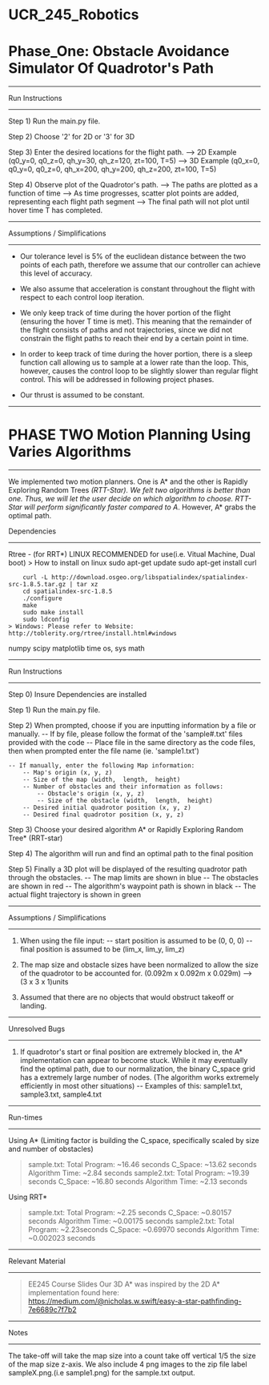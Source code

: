 # UCR_245_Robotics

# Phase_One: Obstacle Avoidance Simulator Of Quadrotor's Path 
******************************************************

Run Instructions
******************************************************
Step 1) Run the main.py file.

Step 2) Choose '2' for 2D or '3' for 3D

Step 3) Enter the desired locations for the flight path.
    --> 2D Example (q0_y=0,  q0_z=0,  qh_y=30,  qh_z=120,  zt=100,  T=5)
    --> 3D Example (q0_x=0,  q0_y=0,  q0_z=0,  qh_x=200,  qh_y=200,  qh_z=200,  zt=100,  T=5)

Step 4) Observe plot of the Quadrotor's path.
    --> The paths are plotted as a function of time
    --> As time progresses,  scatter plot points are added,  representing each flight path segment
    --> The final path will not plot until hover time T has completed.
******************************************************

Assumptions / Simplifications
******************************************************
- Our tolerance level is 5% of the euclidean distance between the two points of each path,
therefore we assume that our controller can achieve this level of accuracy. 

- We also assume that acceleration is constant throughout the flight with respect to each control loop iteration.

- We only keep track of time during the hover portion of the flight (ensuring the hover T time is met). 
This meaning that the remainder of the flight consists of paths and not trajectories,  since we did not
constrain the flight paths to reach their end by a certain point in time. 

- In order to keep track of time during the hover portion,  there is a sleep function call allowing us
to sample at a lower rate than the loop. This,  however,  causes the control loop to be slightly slower
than regular flight control. This will be addressed in following project phases.

- Our thrust is assumed to be constant.
******************************************************

# PHASE TWO Motion Planning Using Varies Algorithms 
***************************************************************************************************

We implemented two motion planners. One is A* and the other is Rapidly Exploring Random Trees *(RTT-Star).
We felt two algorithms is better than one. Thus, we will let the user decide on which algorithm to choose.
RTT-Star will perform significantly faster compared to A*. However, A* grabs the optimal path.

Dependencies
**************************************************************************************************
Rtree - (for RRT*) LINUX RECOMMENDED for use(i.e. Vitual Machine, Dual boot)
    > How to install on linux
        sudo apt-get update
        sudo apt-get install curl

        curl -L http://download.osgeo.org/libspatialindex/spatialindex-src-1.8.5.tar.gz | tar xz
        cd spatialindex-src-1.8.5
        ./configure
        make
        sudo make install
        sudo ldconfig
    > Windows: Please refer to Website: http://toblerity.org/rtree/install.html#windows

numpy
scipy
matplotlib
time
os, sys
math
**************************************************************************************************


Run Instructions
**************************************************************************************************
Step 0) Insure Dependencies are installed

Step 1) Run the main.py file.

Step 2) When prompted, choose if you are inputting information by a file or manually.
    -- If by file, please follow the format of the 'sample#.txt' files provided with the code
        -- Place file in the same directory as the code files, then when prompted enter the
           file name (ie. 'sample1.txt')

    -- If manually, enter the following Map information:
        -- Map's origin (x, y, z)
        -- Size of the map (width,  length,  height)
        -- Number of obstacles and their information as follows:
            -- Obstacle's origin (x, y, z)
            -- Size of the obstacle (width,  length,  height)
        -- Desired initial quadrotor position (x, y, z)
        -- Desired final quadrotor position (x, y, z)

Step 3) Choose your desired algorithm A* or Rapidly Exploring Random Tree* (RRT-star)

Step 4) The algorithm will run and find an optimal path to the final position

Step 5) Finally a 3D plot will be displayed of the resulting quadrotor path through the obstacles.
    -- The map limits are shown in blue
    -- The obstacles are shown in red
    -- The algorithm's waypoint path is shown in black
    -- The actual flight trajectory is shown in green
**************************************************************************************************


Assumptions / Simplifications
**************************************************************************************************
1) When using the file input:
    -- start position is assumed to be (0, 0, 0)
    -- final position is assumed to be (lim_x, lim_y, lim_z)

2) The map size and obstacle sizes have been normalized to allow the size of the quadrotor to be
   accounted for. (0.092m x 0.092m x 0.029m) --> (3 x 3 x 1)units

3) Assumed that there are no objects that would obstruct takeoff or landing.
**************************************************************************************************


Unresolved Bugs
**************************************************************************************************
1) If quadrotor's start or final position are extremely blocked in, the A* implementation can
    appear to become stuck. While it may eventually find the optimal path, due to our normalization,
    the binary C_space grid has a extremely large number of nodes. (The algorithm works extremely
    efficiently in most other situations)
        -- Examples of this: sample1.txt, sample3.txt, sample4.txt

**************************************************************************************************

Run-times
**************************************************************************************************
Using A* (Limiting factor is building the C_space, specifically scaled by size and number of obstacles)
> sample.txt:  Total Program: ~16.46 seconds    C_Space: ~13.62 seconds    Algorithm Time: ~2.84 seconds
> sample2.txt: Total Program: ~19.39 seconds    C_Space: ~16.80 seconds    Algorithm Time: ~2.13 seconds

Using RRT*
> sample.txt:  Total Program: ~2.25 seconds    C_Space: ~0.80157 seconds    Algorithm Time: ~0.00175 seconds
> sample2.txt: Total Program: ~2.23seconds    C_Space: ~0.69970 seconds    Algorithm Time: ~0.002023 seconds

**************************************************************************************************

Relevant Material
**************************************************************************************************
> EE245 Course Slides
> Our 3D A* was inspired by the 2D A* implementation found here:
        https://medium.com/@nicholas.w.swift/easy-a-star-pathfinding-7e6689c7f7b2
**************************************************************************************************
Notes
**************************************************************************************************
The take-off will take the map size into a count take off vertical 1/5 the size of the map size z-axis.
We also include 4 png images to the zip file label sampleX.png.(i.e sample1.png) for the sample.txt output.




